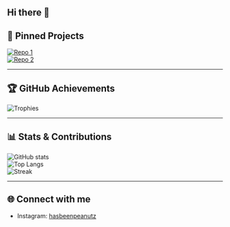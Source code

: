 ## Hi there 👋

## 📌 Pinned Projects
[![Repo 1](https://github-readme-stats.vercel.app/api/pin/?Hasbeenpeanutz=Hasbeenpeanutz&repo=REPO1&theme=tokyonight)](https://github.com/Hasbeenpeanutz/REPO1)  
[![Repo 2](https://github-readme-stats.vercel.app/api/pin/?Hasbeenpeanutz=Hasbeenpeanutz&repo=REPO2&theme=tokyonight)](https://github.com/Hasbeenpeanutz/REPO2)  

---

## 🏆 GitHub Achievements
![Trophies](https://github-profile-trophy.vercel.app/?Hasbeenpeanutz=Hasbeenpeanutz&theme=tokyonight&no-frame=true&no-bg=true&margin-w=15)

---

## 📊 Stats & Contributions
![GitHub stats](https://github-readme-stats.vercel.app/api?Hasbeenpeanutz=Hasbeenpeanutz&show_icons=true&theme=tokyonight)  
![Top Langs](https://github-readme-stats.vercel.app/api/top-langs/?Hasbeenpeanutz=Hasbeenpeanutz&layout=compact&theme=tokyonight)  
![Streak](https://github-readme-streak-stats.herokuapp.com/?user=Hasbeenpeanutz&theme=tokyonight)  

---

## 🌐 Connect with me
- Instagram: [hasbeenpeanutz](https://www.instagram.com/hasbeenpeanutz/)  
